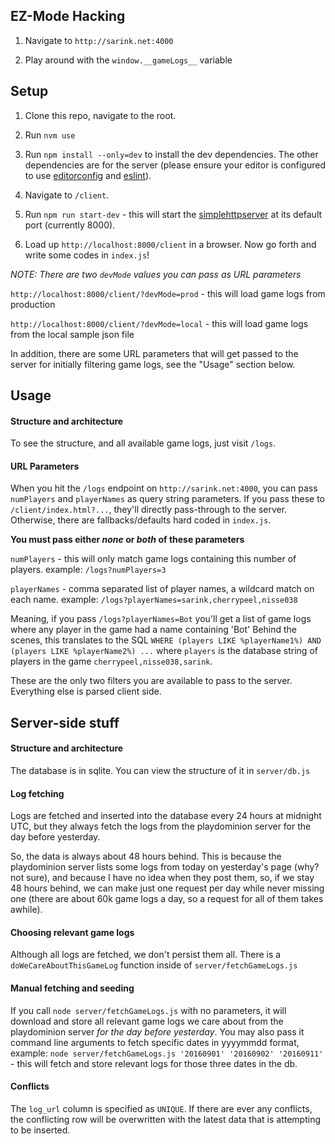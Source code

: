 ## EZ-Mode Hacking

1. Navigate to `http://sarink.net:4000`

2. Play around with the `window.__gameLogs__` variable


## Setup

1. Clone this repo, navigate to the root.

2. Run `nvm use`

3. Run `npm install --only=dev` to install the dev dependencies. The other dependencies are for the server (please ensure your editor is configured to use [editorconfig](http://editorconfig.org) and [eslint](http://eslint.org)).

4. Navigate to `/client`.

5. Run `npm run start-dev` - this will start the [simplehttpserver](https://www.npmjs.com/package/simplehttpserver) at its default port (currently 8000).

6. Load up `http://localhost:8000/client` in a browser. Now go forth and write some codes in `index.js`!

*NOTE: There are two `devMode` values you can pass as URL parameters*

`http://localhost:8000/client/?devMode=prod` - this will load game logs from production

`http://localhost:8000/client/?devMode=local` - this will load game logs from the local sample json file

In addition, there are some URL parameters that will get passed to the server for initially filtering game logs, see the "Usage" section below.


## Usage

#### Structure and architecture
To see the structure, and all available game logs, just visit `/logs`.

#### URL Parameters
When you hit the `/logs` endpoint on `http://sarink.net:4000`, you can pass `numPlayers` and `playerNames` as query string parameters.
If you pass these to `/client/index.html?...`, they'll directly pass-through to the server. Otherwise, there are fallbacks/defaults hard coded in `index.js`.

**You must pass either _none_ or _both_ of these parameters**

`numPlayers` - this will only match game logs containing this number of players. example: `/logs?numPlayers=3`

`playerNames` - comma separated list of player names, a wildcard match on each name. example: `/logs?playerNames=sarink,cherrypeel,nisse038`

Meaning, if you pass `/logs?playerNames=Bot` you'll get a list of game logs where any player in the game had a name containing 'Bot'
Behind the scenes, this translates to the SQL `WHERE (players LIKE %playerName1%) AND (players LIKE %playerName2%) ...` where `players` is the database string
of players in the game `cherrypeel,nisse038,sarink`.

These are the only two filters you are available to pass to the server. Everything else is parsed client side.


## Server-side stuff

#### Structure and architecture
The database is in sqlite. You can view the structure of it in `server/db.js`

#### Log fetching
Logs are fetched and inserted into the database every 24 hours at midnight UTC, but they always fetch the logs from the playdominion server for the day before yesterday.

So, the data is always about 48 hours behind. This is because the playdominion server lists some logs from today on yesterday's page (why? not sure), and because I have
no idea when they post them, so, if we stay 48 hours behind, we can make just one request per day while never missing one (there are about 60k game logs a day, so a request
for all of them takes awhile).

#### Choosing relevant game logs
Although all logs are fetched, we don't persist them all. There is a `doWeCareAboutThisGameLog` function inside of `server/fetchGameLogs.js`

#### Manual fetching and seeding
If you call `node server/fetchGameLogs.js` with no parameters, it will download and store all relevant game logs we care about from the playdominion server _for the day
before yesterday_. You may also pass it command line arguments to fetch specific dates in yyyymmdd format, example: `node server/fetchGameLogs.js '20160901' '20160902' '20160911'` -
this will fetch and store relevant logs for those three dates in the db.

#### Conflicts
The `log_url` column is specified as `UNIQUE`. If there are ever any conflicts, the conflicting row will be overwritten with the latest data that is attempting to be inserted.
